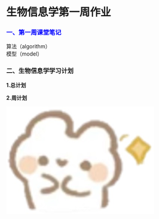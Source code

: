 # 生物信息学第一周作业
### <span style="color: blue;">一、第一周课堂笔记</span>
算法（algorithm）  
模型（model）
### 二、生物信息学学习计划
**1.总计划**

**2.周计划**
 
![可爱兔子](https://github.com/Joyee001/2025bioinfo/raw/main/images/%E5%85%94%E5%AD%90%E7%AC%91.jpg)
